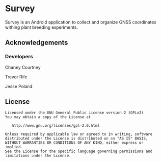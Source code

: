 # Survey

Survey is an Android application to collect and organize GNSS coordinates withing plant breeding experiments.

## Acknowledgements
### Developers
Chaney Courtney

Trevor Rife

Jesse Poland

## License
    Licensed under the GNU General Public License version 2 (GPLv2)
    You may obtain a copy of the License at

       http://www.gnu.org/licenses/gpl-2.0.html

    Unless required by applicable law or agreed to in writing, software
    distributed under the License is distributed on an "AS IS" BASIS,
    WITHOUT WARRANTIES OR CONDITIONS OF ANY KIND, either express or implied.
    See the License for the specific language governing permissions and
    limitations under the License.
